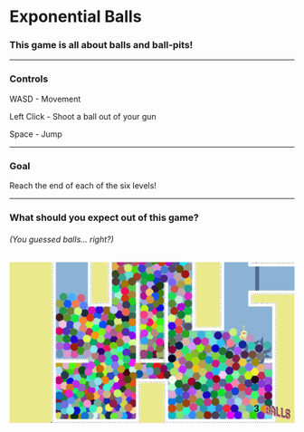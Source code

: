 # Exponential Balls

### This game is all about balls and ball-pits!

***

### Controls

WASD - Movement

Left Click - Shoot a ball out of your gun

Space - Jump

***
### Goal

Reach the end of each of the six levels! 

***

### What should you expect out of this game?
###### (You guessed balls... right?)

![gameplay](Readme/image1.png)
